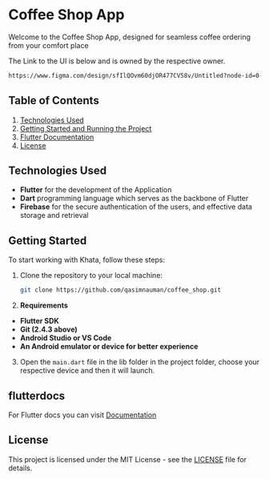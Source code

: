 # Coffee Shop App

Welcome to the Coffee Shop App, designed for seamless coffee ordering from your comfort place

The Link to the UI is below and is owned by the respective owner.
   ```bash
   https://www.figma.com/design/sfIlQOvm60djOR477CV58v/Untitled?node-id=0-1
   ```

## Table of Contents

1. [Technologies Used](#technologies-used)
2. [Getting Started and Running the Project](#getting-started)
2. [Flutter Documentation](#flutterdocs)
3. [License](#license)

## Technologies Used

- **Flutter** for the development of the Application
- **Dart** programming language which serves as the backbone of Flutter
- **Firebase** for the secure authentication of the users, and effective data storage and retrieval

## Getting Started

To start working with Khata, follow these steps:

1. Clone the repository to your local machine:

   ```bash
   git clone https://github.com/qasimnauman/coffee_shop.git
   ```
2. **Requirements**
  - **Flutter SDK**
  - **Git (2.4.3 above)**
  - **Android Studio or VS Code**
  - **An Android emulator or device for better experience**
  
3. Open the `main.dart` file in the lib folder in the project folder, choose your respective device and then it will launch.

## flutterdocs

For Flutter docs you can visit [Documentation](https://docs.flutter.dev/)

## License

This project is licensed under the MIT License - see the [LICENSE](LICENSE) file for details.

